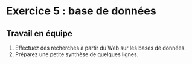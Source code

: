 # Exercice 5 : base de données

## Travail en équipe

1. Effectuez des recherches à partir du Web sur les bases de données.
2. Préparez une petite synthèse de quelques lignes.